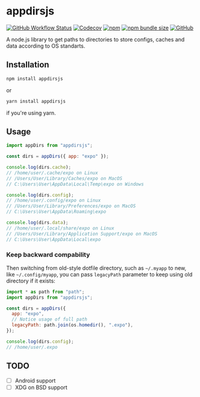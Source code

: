 # appdirsjs

[![GitHub Workflow Status](https://img.shields.io/github/workflow/status/codingjerk/appdirsjs/ci)](https://github.com/codingjerk/appdirsjs/actions)
[![Codecov](https://img.shields.io/codecov/c/gh/codingjerk/appdirsjs)](https://codecov.io/gh/codingjerk/appdirsjs)
[![npm](https://img.shields.io/npm/v/appdirsjs)](https://www.npmjs.com/package/appdirsjs)
[![npm bundle size](https://img.shields.io/bundlephobia/min/appdirsjs)](https://www.npmjs.com/package/appdirsjs)
[![GitHub](https://img.shields.io/github/license/codingjerk/appdirsjs)](https://github.com/codingjerk/appdirsjs/blob/master/LICENSE.md)

A node.js library to get paths to directories to store configs, caches and data according to OS standarts.

## Installation

```sh
npm install appdirsjs
```

or

```sh
yarn install appdirsjs
```

if you're using yarn.

## Usage

```javascript
import appDirs from "appdirsjs";

const dirs = appDirs({ app: "expo" });

console.log(dirs.cache);
// /home/user/.cache/expo on Linux
// /Users/User/Library/Caches/expo on MacOS
// C:\Users\User\AppData\Local\Temp\expo on Windows

console.log(dirs.config);
// /home/user/.config/expo on Linux
// /Users/User/Library/Preferences/expo on MacOS
// C:\Users\User\AppData\Roaming\expo

console.log(dirs.data);
// /home/user/.local/share/expo on Linux
// /Users/User/Library/Application Support/expo on MacOS
// C:\Users\User\AppData\Local\expo
```

### Keep backward compability

Then switching from old-style dotfile directory,
such as `~/.myapp` to new, like `~/.config/myapp`,
you can pass `legacyPath` parameter
to keep using old directory if it exists:

```javascript
import * as path from "path";
import appDirs from "appdirsjs";

const dirs = appDirs({
  app: "expo",
  // Notice usage of full path
  legacyPath: path.join(os.homedir(), ".expo"),
});

console.log(dirs.config);
// /home/user/.expo
```

## TODO

- [ ] Android support
- [ ] XDG on BSD support
